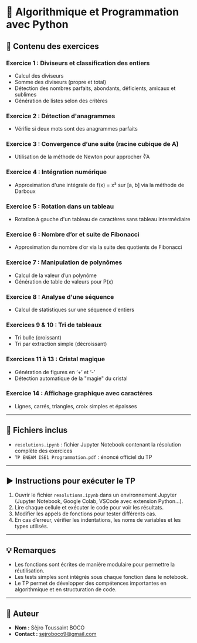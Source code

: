 # 📘 Algorithmique et Programmation avec Python

## 🧩 Contenu des exercices

### Exercice 1 : Diviseurs et classification des entiers
- Calcul des diviseurs
- Somme des diviseurs (propre et total)
- Détection des nombres parfaits, abondants, déficients, amicaux et sublimes
- Génération de listes selon des critères

### Exercice 2 : Détection d'anagrammes
- Vérifie si deux mots sont des anagrammes parfaits

### Exercice 3 : Convergence d’une suite (racine cubique de A)
- Utilisation de la méthode de Newton pour approcher ∛A

### Exercice 4 : Intégration numérique
- Approximation d'une intégrale de f(x) = x³ sur [a, b] via la méthode de Darboux

### Exercice 5 : Rotation dans un tableau
- Rotation à gauche d'un tableau de caractères sans tableau intermédiaire

### Exercice 6 : Nombre d’or et suite de Fibonacci
- Approximation du nombre d’or via la suite des quotients de Fibonacci

### Exercice 7 : Manipulation de polynômes
- Calcul de la valeur d’un polynôme
- Génération de table de valeurs pour P(x)

### Exercice 8 : Analyse d'une séquence
- Calcul de statistiques sur une séquence d'entiers

### Exercices 9 & 10 : Tri de tableaux
- Tri bulle (croissant)
- Tri par extraction simple (décroissant)

### Exercices 11 à 13 : Cristal magique
- Génération de figures en ‘+’ et ‘-’
- Détection automatique de la "magie" du cristal

### Exercice 14 : Affichage graphique avec caractères
- Lignes, carrés, triangles, croix simples et épaisses

---

## 📁 Fichiers inclus

- `resolutions.ipynb` : fichier Jupyter Notebook contenant la résolution complète des exercices
- `TP ENEAM ISE1 Programmation.pdf` : énoncé officiel du TP

---

## ▶️ Instructions pour exécuter le TP

1. Ouvrir le fichier `resolutions.ipynb` dans un environnement Jupyter (Jupyter Notebook, Google Colab, VSCode avec extension Python…).
2. Lire chaque cellule et exécuter le code pour voir les résultats.
3. Modifier les appels de fonctions pour tester différents cas.
4. En cas d’erreur, vérifier les indentations, les noms de variables et les types utilisés.

---

## 💡 Remarques

- Les fonctions sont écrites de manière modulaire pour permettre la réutilisation.
- Les tests simples sont intégrés sous chaque fonction dans le notebook.
- Le TP permet de développer des compétences importantes en algorithmique et en structuration de code.

---

## 📌 Auteur

- **Nom :** Sèjro Toussaint BOCO
- **Contact :** sejroboco9@gmail.com

